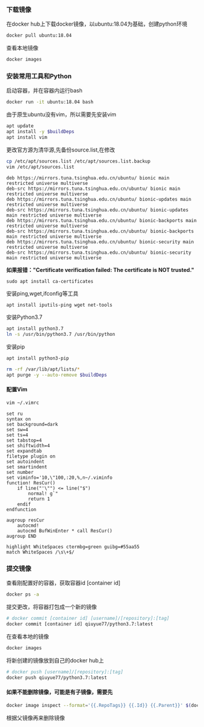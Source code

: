 ### 下载镜像

在docker hub上下载docker镜像，以ubuntu:18.04为基础，创建python环境

```bash
docker pull ubuntu:18.04
```

查看本地镜像

```bash
docker images
```

### 安装常用工具和Python

启动容器，并在容器内运行bash

```bash
docker run -it ubuntu:18.04 bash
```

由于原生ubuntu没有vim，所以需要先安装vim

```bash
apt update
apt install -y $buildDeps
apt install vim
```

更改官方源为清华源,先备份source.list,在修改

```bash
cp /etc/apt/sources.list /etc/apt/sources.list.backup
vim /etc/apt/sources.list
```

```
deb https://mirrors.tuna.tsinghua.edu.cn/ubuntu/ bionic main restricted universe multiverse
deb-src https://mirrors.tuna.tsinghua.edu.cn/ubuntu/ bionic main restricted universe multiverse
deb https://mirrors.tuna.tsinghua.edu.cn/ubuntu/ bionic-updates main restricted universe multiverse
deb-src https://mirrors.tuna.tsinghua.edu.cn/ubuntu/ bionic-updates main restricted universe multiverse
deb https://mirrors.tuna.tsinghua.edu.cn/ubuntu/ bionic-backports main restricted universe multiverse
deb-src https://mirrors.tuna.tsinghua.edu.cn/ubuntu/ bionic-backports main restricted universe multiverse
deb https://mirrors.tuna.tsinghua.edu.cn/ubuntu/ bionic-security main restricted universe multiverse
deb-src https://mirrors.tuna.tsinghua.edu.cn/ubuntu/ bionic-security main restricted universe multiverse
```

**如果报错："Certificate verification failed: The certificate is NOT trusted."**

```
sudo apt install ca-certificates
```

安装ping,wget,ifconfig等工具

```bash
apt install iputils-ping wget net-tools
```

安装Python3.7

```bash
apt install python3.7
ln -s /usr/bin/python3.7 /usr/bin/python
```

安装pip

```bash
apt install python3-pip
```

```bash
rm -rf /var/lib/apt/lists/*
apt purge -y --auto-remove $buildDeps
```

#### 配置Vim

```bash
vim ~/.vimrc
```

```
set ru
syntax on
set background=dark
set sw=4
set ts=4
set tabstop=4
set shiftwidth=4
set expandtab
filetype plugin on
set autoindent
set smartindent
set number
set viminfo='10,\"100,:20,%,n~/.viminfo
function! ResCur()
    if line("'\"") <= line("$")
        normal! g`"
        return 1
    endif
endfunction

augroup resCur
    autocmd!
    autocmd BufWinEnter * call ResCur()
augroup END

highlight WhiteSpaces ctermbg=green guibg=#55aa55
match WhiteSpaces /\s\+$/
```



### 提交镜像

查看刚配置好的容器，获取容器id [container id]

```bash
docker ps -a
```

提交更改，将容器打包成一个新的镜像

```bash
# docker commit [container id] [username]/[repository]:[tag]
docker commit [container id] qiuyue77/python3.7:latest
```

在查看本地的镜像

```bash
docker images
```

将新创建的镜像放到自己的docker hub上

```bash
# docker push [username]/[repository]:[tag]
docker push qiuyue77/python3.7:latest
```





#### 如果不能删除镜像，可能是有子镜像，需要先

```bash
docker image inspect --format='{{.RepoTags}} {{.Id}} {{.Parent}}' $(docker image ls -q --filter since=XXX) # XXX指镜像ID
```

根据父镜像再来删除镜像